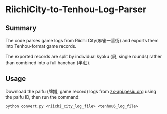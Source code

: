 # RiichiCity-to-Tenhou-Log-Parser

## Summary
The code parses game logs from Riichi City(麻雀一番街) and exports them into Tenhou-format game records. 

The exported records are split by individual kyoku (局, single rounds) rather than combined into a full hanchan (半荘).

## Usage
Download the paifu (牌譜, game record) logs from [zx-api.pesiu.org](https://zx-api.pesiu.org) using the paifu ID, then run the command:
```
python convert.py <riichi_city_log_file> <tenhou6_log_file>
```
